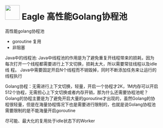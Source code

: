 # <img src="https://blogs-1303903194.cos.ap-beijing.myqcloud.com/blogs/169979015623b03ab5d5d64ee7a85dc2a1166268ee_1014961312 (1).png" style="width:48px;height:48px"> Eagle 高性能Golang协程池
高性能golang协程池

- goroutine  复用
- 非阻塞


Java中的线程池: Java中线程池的作用是为了避免重复开线程带来的损耗，因为每次打开一个线程都需要进行上下文切换，损耗太大，所以需要常驻线程以及idle线
程。
Java中需要固定开启N个线程而不销毁掉，同时不断添加任务来让运行的线程执行

Golang协程：无需进行上下文切换，轻量，开启一个协程才2K，1M内存可以开启512个协程，无需担心上下文切换或者内存开销，那为什么还需要协程池呢？ 
Golang的协程主要是为了避免开启大量的goroutine才出现的，虽然Golang的协程很轻量，但是在海量协程情况下也是需要进行限制的，也就是说Golang协程池
需要限制的是不能海量开启goroutine

尽可能、最大化的复用处于idle状态下的Worker